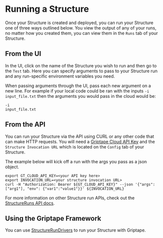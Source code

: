 # Running a Structure

Once your Structure is created and deployed, you can run your Structure one of three ways outlined below. You view the output of any of your runs, no matter how you created them, you can view them in the `Runs` tab of your Structure.

## From the UI

In the UI, click on the name of the Structure you wish to run and then go to the `Test` tab. Here you can specify arguments to pass to your Structure run and any run-specific environment variables you need.

When passing arguments through the UI, pass each new argument on a new line. For example if your local code could be ran with the inputs `-i input_file.txt` then the arguments you would pass in the cloud would be:

```
-i
input_file.txt
```

## From the API

You can run your Structure via the API using CURL or any other code that can make HTTP requests. You will need a [Griptape Cloud API Key](https://cloud.griptape.ai/configuration/api-keys) and the `Structure Invocation URL` which is located on the `Config` tab of your Structure. 

The example below will kick off a run with the args you pass as a json object.

```shell
export GT_CLOUD_API_KEY=<your API key here>
export INVOCATION_URL=<your structure invocation URL>
curl -H "Authorization: Bearer ${GT_CLOUD_API_KEY}" --json '{"args": ["arg1"], "env": {"var1":"value1"}}' ${INVOCATION_URL}
```

For more information on other Structure run APIs, check out the [StructureRuns API docs](../api/api-reference.md/#/StructureRuns).

## Using the Griptape Framework

You can use [StructureRunDrivers](../../griptape-framework/drivers/structure-run-drivers.md/#griptape-cloud) to run your Structure with Griptape.
